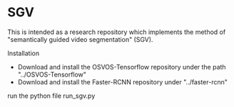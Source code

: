 # SGV
This is intended as a research repository which implements the method of "semantically guided video segmentation" (SGV). 

Installation
* Download and install the OSVOS-Tensorflow repository under the path "../OSVOS-Tensorflow"
* Download and install the Faster-RCNN repository under "../faster-rcnn"

run the python file run_sgv.py
